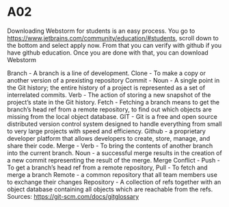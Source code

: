 # A02
Downloading Webstorm for students is an easy process. You go to https://www.jetbrains.com/community/education/#students, scroll down to the bottom and select apply now. From that you can verify with github if you have github education. Once you are done with that, you can download Webstorm

Branch - A branch is a line of development. 
Clone - To make a copy or another version of a prexisting repository
Commit - Noun - A single point in the Git history; the entire history of a project is represented as a set of interrelated commits. Verb -  The action of storing a new snapshot of the project’s state in the Git history.
Fetch - Fetching a branch means to get the branch’s head ref from a remote repository, to find out which objects are missing from the local object database.
GIT - Git is a free and open source distributed version control system designed to handle everything from small to very large projects with speed and efficiency.
Github - a proprietary developer platform that allows developers to create, store, manage, and share their code.
Merge - Verb - To bring the contents of another branch  into the current branch. Noun - a successful merge results in the creation of a new commit representing the result of the merge.
Merge Conflict - 
Push - To get a branch’s head ref from a remote repository,
Pull - To fetch and merge a branch
Remote - a common repository that all team members use to exchange their changes
Repository - A collection of refs together with an object database containing all objects which are reachable from the refs.
Sources:
https://git-scm.com/docs/gitglossary
